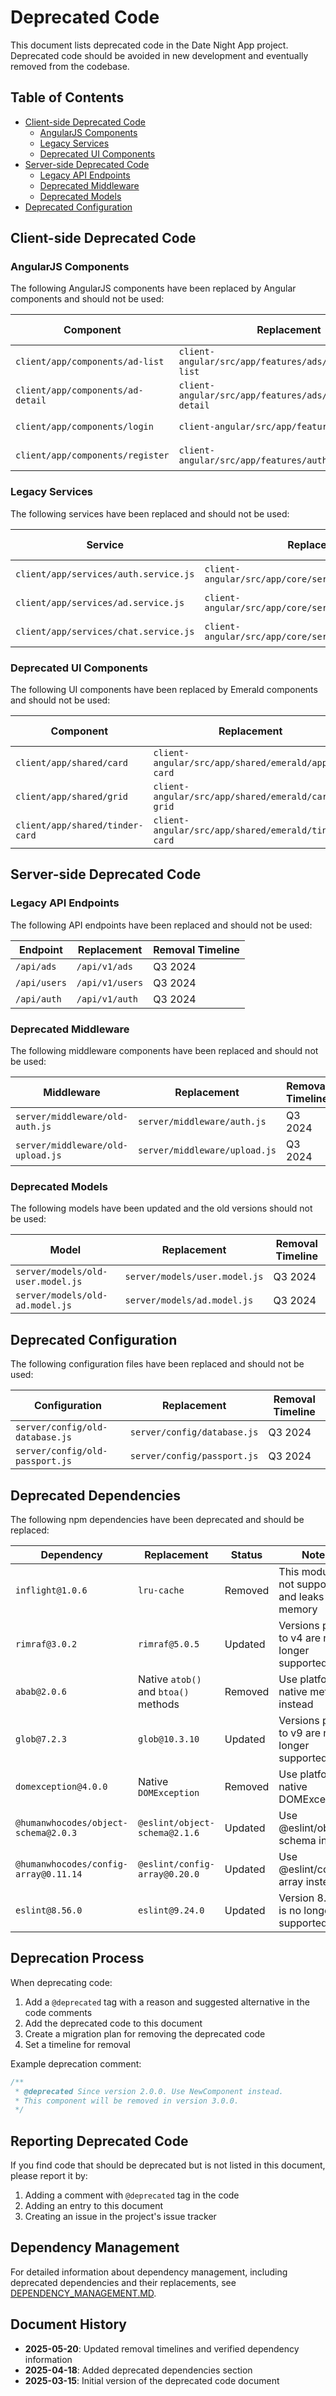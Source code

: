 # Deprecated Code

This document lists deprecated code in the Date Night App project. Deprecated code should be avoided in new development and eventually removed from the codebase.

## Table of Contents

- [Client-side Deprecated Code](#client-side-deprecated-code)
  - [AngularJS Components](#angularjs-components)
  - [Legacy Services](#legacy-services)
  - [Deprecated UI Components](#deprecated-ui-components)
- [Server-side Deprecated Code](#server-side-deprecated-code)
  - [Legacy API Endpoints](#legacy-api-endpoints)
  - [Deprecated Middleware](#deprecated-middleware)
  - [Deprecated Models](#deprecated-models)
- [Deprecated Configuration](#deprecated-configuration)

## Client-side Deprecated Code

### AngularJS Components

The following AngularJS components have been replaced by Angular components and should not be used:

| Component                         | Replacement                                                | Removal Timeline |
| --------------------------------- | ---------------------------------------------------------- | ---------------- |
| `client/app/components/ad-list`   | `client-angular/src/app/features/ads/components/ad-list`   | Q3 2024          |
| `client/app/components/ad-detail` | `client-angular/src/app/features/ads/components/ad-detail` | Q3 2024          |
| `client/app/components/login`     | `client-angular/src/app/features/auth/login`               | Q3 2024          |
| `client/app/components/register`  | `client-angular/src/app/features/auth/register`            | Q3 2024          |

### Legacy Services

The following services have been replaced and should not be used:

| Service                               | Replacement                                            | Removal Timeline |
| ------------------------------------- | ------------------------------------------------------ | ---------------- |
| `client/app/services/auth.service.js` | `client-angular/src/app/core/services/auth.service.ts` | Q3 2024          |
| `client/app/services/ad.service.js`   | `client-angular/src/app/core/services/ad.service.ts`   | Q3 2024          |
| `client/app/services/chat.service.js` | `client-angular/src/app/core/services/chat.service.ts` | Q3 2024          |

### Deprecated UI Components

The following UI components have been replaced by Emerald components and should not be used:

| Component                       | Replacement                                         | Removal Timeline |
| ------------------------------- | --------------------------------------------------- | ---------------- |
| `client/app/shared/card`        | `client-angular/src/app/shared/emerald/app-card`    | Q3 2024          |
| `client/app/shared/grid`        | `client-angular/src/app/shared/emerald/card-grid`   | Q3 2024          |
| `client/app/shared/tinder-card` | `client-angular/src/app/shared/emerald/tinder-card` | Q3 2024          |

## Server-side Deprecated Code

### Legacy API Endpoints

The following API endpoints have been replaced and should not be used:

| Endpoint     | Replacement     | Removal Timeline |
| ------------ | --------------- | ---------------- |
| `/api/ads`   | `/api/v1/ads`   | Q3 2024          |
| `/api/users` | `/api/v1/users` | Q3 2024          |
| `/api/auth`  | `/api/v1/auth`  | Q3 2024          |

### Deprecated Middleware

The following middleware components have been replaced and should not be used:

| Middleware                        | Replacement                   | Removal Timeline |
| --------------------------------- | ----------------------------- | ---------------- |
| `server/middleware/old-auth.js`   | `server/middleware/auth.js`   | Q3 2024          |
| `server/middleware/old-upload.js` | `server/middleware/upload.js` | Q3 2024          |

### Deprecated Models

The following models have been updated and the old versions should not be used:

| Model                             | Replacement                   | Removal Timeline |
| --------------------------------- | ----------------------------- | ---------------- |
| `server/models/old-user.model.js` | `server/models/user.model.js` | Q3 2024          |
| `server/models/old-ad.model.js`   | `server/models/ad.model.js`   | Q3 2024          |

## Deprecated Configuration

The following configuration files have been replaced and should not be used:

| Configuration                   | Replacement                 | Removal Timeline |
| ------------------------------- | --------------------------- | ---------------- |
| `server/config/old-database.js` | `server/config/database.js` | Q3 2024          |
| `server/config/old-passport.js` | `server/config/passport.js` | Q3 2024          |

## Deprecated Dependencies

The following npm dependencies have been deprecated and should be replaced:

| Dependency                            | Replacement                          | Status  | Notes                                         |
| ------------------------------------- | ------------------------------------ | ------- | --------------------------------------------- |
| `inflight@1.0.6`                      | `lru-cache`                          | Removed | This module is not supported and leaks memory |
| `rimraf@3.0.2`                        | `rimraf@5.0.5`                       | Updated | Versions prior to v4 are no longer supported  |
| `abab@2.0.6`                          | Native `atob()` and `btoa()` methods | Removed | Use platform's native methods instead         |
| `glob@7.2.3`                          | `glob@10.3.10`                       | Updated | Versions prior to v9 are no longer supported  |
| `domexception@4.0.0`                  | Native `DOMException`                | Removed | Use platform's native DOMException            |
| `@humanwhocodes/object-schema@2.0.3`  | `@eslint/object-schema@2.1.6`        | Updated | Use @eslint/object-schema instead             |
| `@humanwhocodes/config-array@0.11.14` | `@eslint/config-array@0.20.0`        | Updated | Use @eslint/config-array instead              |
| `eslint@8.56.0`                       | `eslint@9.24.0`                      | Updated | Version 8.56.0 is no longer supported         |

## Deprecation Process

When deprecating code:

1. Add a `@deprecated` tag with a reason and suggested alternative in the code comments
2. Add the deprecated code to this document
3. Create a migration plan for removing the deprecated code
4. Set a timeline for removal

Example deprecation comment:

```javascript
/**
 * @deprecated Since version 2.0.0. Use NewComponent instead.
 * This component will be removed in version 3.0.0.
 */
```

## Reporting Deprecated Code

If you find code that should be deprecated but is not listed in this document, please report it by:

1. Adding a comment with `@deprecated` tag in the code
2. Adding an entry to this document
3. Creating an issue in the project's issue tracker

## Dependency Management

For detailed information about dependency management, including deprecated dependencies and their replacements, see [DEPENDENCY_MANAGEMENT.MD](/docs/DEPENDENCY_MANAGEMENT.MD).

## Document History

- **2025-05-20**: Updated removal timelines and verified dependency information
- **2025-04-18**: Added deprecated dependencies section
- **2025-03-15**: Initial version of the deprecated code document
